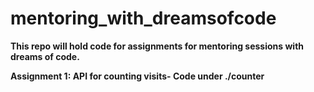 # mentoring_with_dreamsofcode

**This repo will hold code for assignments for mentoring sessions with dreams of code.**

**Assignment 1: API for counting visits- Code under ./counter**
